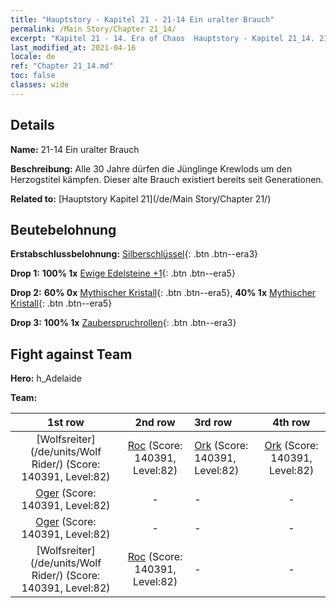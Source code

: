 ```yaml
---
title: "Hauptstory - Kapitel 21 - 21-14 Ein uralter Brauch"
permalink: /Main Story/Chapter 21_14/
excerpt: "Kapitel 21 - 14. Era of Chaos  Hauptstory - Kapitel 21_14. 21-14 Ein uralter Brauch"
last_modified_at: 2021-04-16
locale: de
ref: "Chapter 21_14.md"
toc: false
classes: wide
---
```


## Details

 **Name:** 21-14 Ein uralter Brauch

 **Beschreibung:** Alle 30 Jahre dürfen die Jünglinge Krewlods um den Herzogstitel kämpfen. Dieser alte Brauch existiert bereits seit Generationen.

 **Related to:** [Hauptstory Kapitel 21](/de/Main Story/Chapter 21/)

## Beutebelohnung

 **Erstabschlussbelohnung:** [Silberschlüssel](/de/Items/con_693/){: .btn .btn--era3}

 **Drop 1:** **100% 1x** [Ewige Edelsteine +1](/de/Items/mat_72/){: .btn .btn--era5}

 **Drop 2:** **60% 0x** [Mythischer Kristall](/de/Items/mat_66/){: .btn .btn--era5}, **40% 1x** [Mythischer Kristall](/de/Items/mat_66/){: .btn .btn--era5}

 **Drop 3:** **100% 1x** [Zauberspruchrollen](/de/Items/con_694/){: .btn .btn--era3}


## Fight against Team
 **Hero:** h_Adelaide

 **Team:**


  | 1st row | 2nd row | 3rd row | 4th row |
  |:----:|:----:|:----|:----:|
  | [Wolfsreiter](/de/units/Wolf Rider/) (Score: 140391, Level:82)  | [Roc](/de/units/Roc/) (Score: 140391, Level:82)  | [Ork](/de/units/Orc/) (Score: 140391, Level:82)  | [Ork](/de/units/Orc/) (Score: 140391, Level:82)  |
  | [Oger](/de/units/Ogre/) (Score: 140391, Level:82)  | - | - | - |
  | [Oger](/de/units/Ogre/) (Score: 140391, Level:82)  | - | - | - |
  | [Wolfsreiter](/de/units/Wolf Rider/) (Score: 140391, Level:82)  | [Roc](/de/units/Roc/) (Score: 140391, Level:82)  | - | - |


